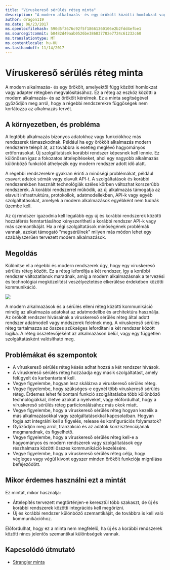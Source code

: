 ```yaml
---
title: "Víruskereső sérülés réteg minta"
description: "A modern alkalmazás- és egy örökölt közötti homlokzat vagy adapter rétegben megvalósításához."
author: dragon119
ms.date: 06/23/2017
ms.openlocfilehash: 590d5f3676c92f5f18661360106e2b2fdd4efbe1
ms.sourcegitcommit: b0482d49aab0526be386837702e7724c61232c60
ms.translationtype: MT
ms.contentlocale: hu-HU
ms.lasthandoff: 11/14/2017
---
```

# <a name="anti-corruption-layer-pattern"></a>Víruskereső sérülés réteg minta

A modern alkalmazás- és egy örökölt, amelyektől függ közötti homlokzat vagy adapter rétegben megvalósításához. Ez a réteg az eszköz közötti a modern alkalmazás- és az örökölt kérelmek. Ez a minta segítségével győződjön meg arról, hogy a régebbi rendszerekre függőségek nem korlátozza az alkalmazás tervét.

## <a name="context-and-problem"></a>A környezetben, és probléma

A legtöbb alkalmazás bizonyos adatokhoz vagy funkciókhoz más rendszerek támaszkodnak. Például ha egy örökölt alkalmazás modern rendszerre telepít át, az továbbra is esetleg meglévő hagyományos erőforrásokat. Új szolgáltatások korábbi rendszer képesnek kell lennie. Ez különösen igaz a fokozatos áttelepítéseket, ahol egy nagyobb alkalmazás különböző funkcióit áthelyezik egy modern rendszer adott idő alatt.

A régebbi rendszerekre gyakran érinti a minőségi problémákat, például csavart adatok sémák vagy elavult API-t. A szolgáltatások és korábbi rendszerekben használt technológiák széles körben változhat korszerűbb rendszerek. A korábbi rendszerrel működik, az új alkalmazás támogatja az elavult infrastruktúra, protokollok, adatmodellekben, API-k vagy egyéb szolgáltatásokat, amelyek a modern alkalmazások egyébként nem tudnák üzembe kell.

Az új rendszer igazodnia kell legalább egy új és korábbi rendszerek közötti hozzáférés fenntartásához kényszerítheti a korábbi rendszer API-k vagy más szemantikáját. Ha a régi szolgáltatások minőségének problémák vannak, azokat támogató "megsérülnek" milyen más módon lehet egy szabályszerűen tervezett modern alkalmazások. 

## <a name="solution"></a>Megoldás

Különítse el a régebbi és modern rendszerek úgy, hogy egy víruskereső sérülés réteg között. Ez a réteg lefordítja a két rendszer, így a korábbi rendszer változatlanok maradnak, amíg a modern alkalmazásnak a tervezési és technológiai megközelítést veszélyeztetése elkerülése érdekében közötti kommunikáció.

![](./_images/anti-corruption-layer.png) 

A modern alkalmazások és a sérülés elleni réteg közötti kommunikáció mindig az alkalmazás adatokat az adatmodellbe és architektúra használja. Az örökölt rendszer hívásainak a víruskereső sérülés réteg által adott rendszer adatmodell vagy módszerek felelnek meg. A víruskereső sérülés réteg tartalmazza az összes szükséges lefordítani a két rendszer között logika. A réteg összetevőjeként az alkalmazáson belül, vagy egy független szolgáltatásként valósítható meg.

## <a name="issues-and-considerations"></a>Problémákat és szempontok

- A víruskereső sérülés réteg késés adhat hozzá a két rendszer hívások.
- A víruskereső sérülés réteg hozzáadja egy másik szolgáltatást, amely felügyelt és karbantartani kell.
- Vegye figyelembe, hogyan lesz skálázva a víruskereső sérülés réteg.
- Vegye figyelembe, hogy szükséges-e egynél több víruskereső sérülés réteg. Érdemes lehet felbontani funkció szolgáltatásba több különböző technológiákkal, illetve azokat a nyelveket, vagy előfordulhat, hogy a víruskereső sérülés réteg particionálásához más okok miatt.
- Vegye figyelembe, hogy a víruskereső sérülés réteg hogyan kezelik a más alkalmazásokkal vagy szolgáltatásokkal kapcsolatban. Hogyan fogja azt integrálni kell a figyelés, release és konfigurációs folyamatok?
- Győződjön meg arról, tranzakció és az adatok konzisztenciájának megmaradnak, és figyelhető.
- Vegye figyelembe, hogy a víruskereső sérülés réteg kell-e a hagyományos és modern rendszerek vagy szolgáltatások egy részhalmaza közötti összes kommunikáció kezelésére. 
- Vegye figyelembe, hogy a víruskereső sérülés réteg célja, hogy végleges vagy végül kivont egyszer minden örökölt funkciója migrálása befejeződött.

## <a name="when-to-use-this-pattern"></a>Mikor érdemes használni ezt a mintát

Ez mintát, mikor használja:

- Áttelepítés tervezett megtörténjen-e keresztül több szakaszt, de új és korábbi rendszerek közötti integrációs kell megőrizni.
- Új és korábbi rendszer különböző szemantikáját, de továbbra is kell való kommunikációhoz.

Előfordulhat, hogy ez a minta nem megfelelő, ha új és a korábbi rendszerek között nincs jelentős szemantikai különbségek vannak. 

## <a name="related-guidance"></a>Kapcsolódó útmutató

- [Strangler minta][strangler]

[strangler]: ./strangler.md
